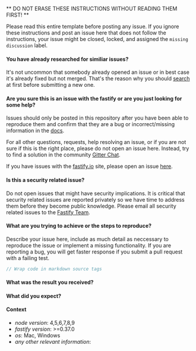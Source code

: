 ** DO NOT ERASE THESE INSTRUCTIONS WITHOUT READING THEM FIRST! **

Please read this entire template before posting any issue. If you ignore these instructions
and post an issue here that does not follow the instructions, your issue might be closed,
locked, and assigned the `missing discussion` label.

#### You have already researched for similiar issues?
It's not uncommon that somebody already opened an issue or in best case it's already fixed but not merged. That's the reason why you should [search](https://github.com/fastify/fastify/issues) at first before submitting a new one.

#### Are you sure this is an issue with the fastify or are you just looking for some help?

Issues should only be posted in this repository after you have been able to reproduce
them and confirm that they are a bug or incorrect/missing information in the [docs](https://github.com/fastify/fastify/docs).

For all other questions, requests, help resolving an issue, or if you are not sure if this is
the right place, please do not open an issue here. Instead, try to find a solution in the community [Gitter Chat](https://gitter.im/fastify).

If you have issues with the [fastify.io](https://www.fastify.io) site, please open an issue [here](https://github.com/fastify/website/issues).

#### Is this a security related issue?

Do not open issues that might have security implications. It is critical that security related issues
are reported privately so we have time to address them before they become public knowledge. Please
email all security related issues to the [Fastify Team](https://github.com/fastify/fastify#team).

#### What are you trying to achieve or the steps to reproduce?

Describe your issue here, include as much detail as neccessary to reproduce the issue
or implement a missing functionality. If you are reporting a bug, you will get faster response
if you submit a pull request with a failing test.

```js
// Wrap code in markdown source tags
```

#### What was the result you received?

#### What did you expect?

#### Context

* *node version*: 4,5,6,7,8,9
* *fastify version*: >=0.37.0
* *os*: Mac, Windows
* *any other relevant information*:
